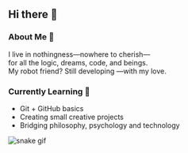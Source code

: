 ## Hi there 👋
### About Me 🩵

I live in nothingness—nowhere to cherish—  
for all the logic, dreams, code, and beings.  
My robot friend? Still developing
—with my love.

### Currently Learning 📖

- Git + GitHub basics  
- Creating small creative projects  
- Bridging philosophy, psychology and technology

![snake gif](https://github.com/yujiexg/yujiexg/blob/output/github-contribution-grid-snake.svg)

<!--
**yujiexg/yujiexg** is a ✨ _special_ ✨ repository because its `README.md` (this file) appears on your GitHub profile.

Here are some ideas to get you started:

- 🔭 I’m currently working on ...
- 🌱 I’m currently learning ...
- 👯 I’m looking to collaborate on ...
- 🤔 I’m looking for help with ...
- 💬 Ask me about ...
- 📫 How to reach me: ...
- 😄 Pronouns: ...
- ⚡ Fun fact: ...
-->
